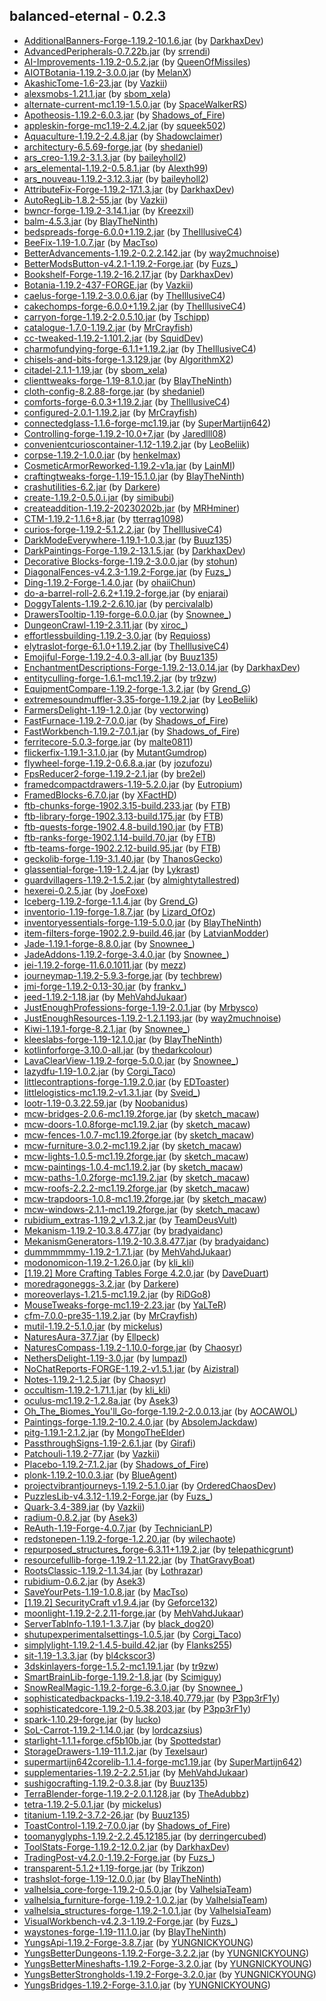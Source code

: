 ## balanced-eternal - 0.2.3

  * [AdditionalBanners-Forge-1.19.2-10.1.6.jar](https://www.curseforge.com/minecraft/mc-mods/additional-banners/files/4068893) (by [DarkhaxDev](https://www.curseforge.com/members/DarkhaxDev/projects))
  * [AdvancedPeripherals-0.7.22b.jar](https://www.curseforge.com/minecraft/mc-mods/advanced-peripherals/files/4131803) (by [srrendi](https://www.curseforge.com/members/srrendi/projects))
  * [AI-Improvements-1.19.2-0.5.2.jar](https://www.curseforge.com/minecraft/mc-mods/ai-improvements/files/4019127) (by [QueenOfMissiles](https://www.curseforge.com/members/QueenOfMissiles/projects))
  * [AIOTBotania-1.19.2-3.0.0.jar](https://www.curseforge.com/minecraft/mc-mods/aiot-botania/files/4219485) (by [MelanX](https://www.curseforge.com/members/MelanX/projects))
  * [AkashicTome-1.6-23.jar](https://www.curseforge.com/minecraft/mc-mods/akashic-tome/files/4361115) (by [Vazkii](https://www.curseforge.com/members/Vazkii/projects))
  * [alexsmobs-1.21.1.jar](https://www.curseforge.com/minecraft/mc-mods/alexs-mobs/files/4159154) (by [sbom_xela](https://www.curseforge.com/members/sbom_xela/projects))
  * [alternate-current-mc1.19-1.5.0.jar](https://www.curseforge.com/minecraft/mc-mods/alternate-current/files/4406066) (by [SpaceWalkerRS](https://www.curseforge.com/members/SpaceWalkerRS/projects))
  * [Apotheosis-1.19.2-6.0.3.jar](https://www.curseforge.com/minecraft/mc-mods/apotheosis/files/4345076) (by [Shadows_of_Fire](https://www.curseforge.com/members/Shadows_of_Fire/projects))
  * [appleskin-forge-mc1.19-2.4.2.jar](https://www.curseforge.com/minecraft/mc-mods/appleskin/files/3872808) (by [squeek502](https://www.curseforge.com/members/squeek502/projects))
  * [Aquaculture-1.19.2-2.4.8.jar](https://www.curseforge.com/minecraft/mc-mods/aquaculture/files/4074684) (by [Shadowclaimer](https://www.curseforge.com/members/Shadowclaimer/projects))
  * [architectury-6.5.69-forge.jar](https://www.curseforge.com/minecraft/mc-mods/architectury-api/files/4384406) (by [shedaniel](https://www.curseforge.com/members/shedaniel/projects))
  * [ars_creo-1.19.2-3.1.3.jar](https://www.curseforge.com/minecraft/mc-mods/ars-creo/files/4291461) (by [baileyholl2](https://www.curseforge.com/members/baileyholl2/projects))
  * [ars_elemental-1.19.2-0.5.8.1.jar](https://www.curseforge.com/minecraft/mc-mods/ars-elemental/files/4404112) (by [Alexth99](https://www.curseforge.com/members/Alexth99/projects))
  * [ars_nouveau-1.19.2-3.12.3.jar](https://www.curseforge.com/minecraft/mc-mods/ars-nouveau/files/4410803) (by [baileyholl2](https://www.curseforge.com/members/baileyholl2/projects))
  * [AttributeFix-Forge-1.19.2-17.1.3.jar](https://www.curseforge.com/minecraft/mc-mods/attributefix/files/3963622) (by [DarkhaxDev](https://www.curseforge.com/members/DarkhaxDev/projects))
  * [AutoRegLib-1.8.2-55.jar](https://www.curseforge.com/minecraft/mc-mods/autoreglib/files/4100299) (by [Vazkii](https://www.curseforge.com/members/Vazkii/projects))
  * [bwncr-forge-1.19.2-3.14.1.jar](https://www.curseforge.com/minecraft/mc-mods/bad-wither-no-cookie-reloaded/files/4090811) (by [Kreezxil](https://www.curseforge.com/members/Kreezxil/projects))
  * [balm-4.5.3.jar](https://www.curseforge.com/minecraft/mc-mods/balm/files/3914527) (by [BlayTheNinth](https://www.curseforge.com/members/BlayTheNinth/projects))
  * [bedspreads-forge-6.0.0+1.19.2.jar](https://www.curseforge.com/minecraft/mc-mods/bedspreads/files/3927636) (by [TheIllusiveC4](https://www.curseforge.com/members/TheIllusiveC4/projects))
  * [BeeFix-1.19-1.0.7.jar](https://www.curseforge.com/minecraft/mc-mods/bee-fix/files/4203419) (by [MacTso](https://www.curseforge.com/members/MacTso/projects))
  * [BetterAdvancements-1.19.2-0.2.2.142.jar](https://www.curseforge.com/minecraft/mc-mods/better-advancements/files/3940452) (by [way2muchnoise](https://www.curseforge.com/members/way2muchnoise/projects))
  * [BetterModsButton-v4.2.1-1.19.2-Forge.jar](https://www.curseforge.com/minecraft/mc-mods/better-mods-button/files/3963202) (by [Fuzs_](https://www.curseforge.com/members/Fuzs_/projects))
  * [Bookshelf-Forge-1.19.2-16.2.17.jar](https://www.curseforge.com/minecraft/mc-mods/bookshelf/files/4354814) (by [DarkhaxDev](https://www.curseforge.com/members/DarkhaxDev/projects))
  * [Botania-1.19.2-437-FORGE.jar](https://www.curseforge.com/minecraft/mc-mods/botania/files/4371117) (by [Vazkii](https://www.curseforge.com/members/Vazkii/projects))
  * [caelus-forge-1.19.2-3.0.0.6.jar](https://www.curseforge.com/minecraft/mc-mods/caelus/files/3929284) (by [TheIllusiveC4](https://www.curseforge.com/members/TheIllusiveC4/projects))
  * [cakechomps-forge-6.0.0+1.19.2.jar](https://www.curseforge.com/minecraft/mc-mods/cake-chomps/files/3930653) (by [TheIllusiveC4](https://www.curseforge.com/members/TheIllusiveC4/projects))
  * [carryon-forge-1.19.2-2.0.5.10.jar](https://www.curseforge.com/minecraft/mc-mods/carry-on/files/4375891) (by [Tschipp](https://www.curseforge.com/members/Tschipp/projects))
  * [catalogue-1.7.0-1.19.2.jar](https://www.curseforge.com/minecraft/mc-mods/catalogue/files/4171024) (by [MrCrayfish](https://www.curseforge.com/members/MrCrayfish/projects))
  * [cc-tweaked-1.19.2-1.101.2.jar](https://www.curseforge.com/minecraft/mc-mods/cc-tweaked/files/4395619) (by [SquidDev](https://www.curseforge.com/members/SquidDev/projects))
  * [charmofundying-forge-6.1.1+1.19.2.jar](https://www.curseforge.com/minecraft/mc-mods/charm-of-undying/files/4346537) (by [TheIllusiveC4](https://www.curseforge.com/members/TheIllusiveC4/projects))
  * [chisels-and-bits-forge-1.3.129.jar](https://www.curseforge.com/minecraft/mc-mods/chisels-bits/files/4402503) (by [AlgorithmX2](https://www.curseforge.com/members/AlgorithmX2/projects))
  * [citadel-2.1.1-1.19.jar](https://www.curseforge.com/minecraft/mc-mods/citadel/files/4132623) (by [sbom_xela](https://www.curseforge.com/members/sbom_xela/projects))
  * [clienttweaks-forge-1.19-8.1.0.jar](https://www.curseforge.com/minecraft/mc-mods/client-tweaks/files/3901914) (by [BlayTheNinth](https://www.curseforge.com/members/BlayTheNinth/projects))
  * [cloth-config-8.2.88-forge.jar](https://www.curseforge.com/minecraft/mc-mods/cloth-config/files/3972423) (by [shedaniel](https://www.curseforge.com/members/shedaniel/projects))
  * [comforts-forge-6.0.3+1.19.2.jar](https://www.curseforge.com/minecraft/mc-mods/comforts/files/4105213) (by [TheIllusiveC4](https://www.curseforge.com/members/TheIllusiveC4/projects))
  * [configured-2.0.1-1.19.2.jar](https://www.curseforge.com/minecraft/mc-mods/configured/files/4011355) (by [MrCrayfish](https://www.curseforge.com/members/MrCrayfish/projects))
  * [connectedglass-1.1.6-forge-mc1.19.jar](https://www.curseforge.com/minecraft/mc-mods/connected-glass/files/4293791) (by [SuperMartijn642](https://www.curseforge.com/members/SuperMartijn642/projects))
  * [Controlling-forge-1.19.2-10.0+7.jar](https://www.curseforge.com/minecraft/mc-mods/controlling/files/4050343) (by [Jaredlll08](https://www.curseforge.com/members/Jaredlll08/projects))
  * [convenientcurioscontainer-1.12-1.19.2.jar](https://www.curseforge.com/minecraft/mc-mods/convenient-curios-container/files/4399870) (by [LeoBeliik](https://www.curseforge.com/members/LeoBeliik/projects))
  * [corpse-1.19.2-1.0.0.jar](https://www.curseforge.com/minecraft/mc-mods/corpse/files/3920717) (by [henkelmax](https://www.curseforge.com/members/henkelmax/projects))
  * [CosmeticArmorReworked-1.19.2-v1a.jar](https://www.curseforge.com/minecraft/mc-mods/cosmetic-armor-reworked/files/4016732) (by [LainMI](https://www.curseforge.com/members/LainMI/projects))
  * [craftingtweaks-forge-1.19-15.1.0.jar](https://www.curseforge.com/minecraft/mc-mods/crafting-tweaks/files/3914007) (by [BlayTheNinth](https://www.curseforge.com/members/BlayTheNinth/projects))
  * [crashutilities-6.2.jar](https://www.curseforge.com/minecraft/mc-mods/crash-utilities/files/4406293) (by [Darkere](https://www.curseforge.com/members/Darkere/projects))
  * [create-1.19.2-0.5.0.i.jar](https://www.curseforge.com/minecraft/mc-mods/create/files/4371809) (by [simibubi](https://www.curseforge.com/members/simibubi/projects))
  * [createaddition-1.19.2-20230202b.jar](https://www.curseforge.com/minecraft/mc-mods/createaddition/files/4377412) (by [MRHminer](https://www.curseforge.com/members/MRHminer/projects))
  * [CTM-1.19.2-1.1.6+8.jar](https://www.curseforge.com/minecraft/mc-mods/ctm/files/4393695) (by [tterrag1098](https://www.curseforge.com/members/tterrag1098/projects))
  * [curios-forge-1.19.2-5.1.2.2.jar](https://www.curseforge.com/minecraft/mc-mods/curios/files/4398040) (by [TheIllusiveC4](https://www.curseforge.com/members/TheIllusiveC4/projects))
  * [DarkModeEverywhere-1.19.1-1.0.3.jar](https://www.curseforge.com/minecraft/mc-mods/dark-mode-everywhere/files/3912329) (by [Buuz135](https://www.curseforge.com/members/Buuz135/projects))
  * [DarkPaintings-Forge-1.19.2-13.1.5.jar](https://www.curseforge.com/minecraft/mc-mods/dark-paintings/files/4357106) (by [DarkhaxDev](https://www.curseforge.com/members/DarkhaxDev/projects))
  * [Decorative Blocks-forge-1.19.2-3.0.0.jar](https://www.curseforge.com/minecraft/mc-mods/decorative-blocks/files/3941638) (by [stohun](https://www.curseforge.com/members/stohun/projects))
  * [DiagonalFences-v4.2.3-1.19.2-Forge.jar](https://www.curseforge.com/minecraft/mc-mods/diagonal-fences/files/4026713) (by [Fuzs_](https://www.curseforge.com/members/Fuzs_/projects))
  * [Ding-1.19.2-Forge-1.4.0.jar](https://www.curseforge.com/minecraft/mc-mods/ding/files/4382947) (by [ohaiiChun](https://www.curseforge.com/members/ohaiiChun/projects))
  * [do-a-barrel-roll-2.6.2+1.19.2-forge.jar](https://www.curseforge.com/minecraft/mc-mods/do-a-barrel-roll/files/4385174) (by [enjarai](https://www.curseforge.com/members/enjarai/projects))
  * [DoggyTalents-1.19.2-2.6.10.jar](https://www.curseforge.com/minecraft/mc-mods/doggy-talents/files/4318535) (by [percivalalb](https://www.curseforge.com/members/percivalalb/projects))
  * [DrawersTooltip-1.19-forge-6.0.0.jar](https://www.curseforge.com/minecraft/mc-mods/drawers-tooltip/files/3881193) (by [Snownee_](https://www.curseforge.com/members/Snownee_/projects))
  * [DungeonCrawl-1.19-2.3.11.jar](https://www.curseforge.com/minecraft/mc-mods/dungeon-crawl/files/3875588) (by [xiroc_](https://www.curseforge.com/members/xiroc_/projects))
  * [effortlessbuilding-1.19.2-3.0.jar](https://www.curseforge.com/minecraft/mc-mods/effortless-building/files/4388111) (by [Requioss](https://www.curseforge.com/members/Requioss/projects))
  * [elytraslot-forge-6.1.0+1.19.2.jar](https://www.curseforge.com/minecraft/mc-mods/elytra-slot/files/4375449) (by [TheIllusiveC4](https://www.curseforge.com/members/TheIllusiveC4/projects))
  * [Emojiful-Forge-1.19.2-4.0.3-all.jar](https://www.curseforge.com/minecraft/mc-mods/emojiful/files/4056363) (by [Buuz135](https://www.curseforge.com/members/Buuz135/projects))
  * [EnchantmentDescriptions-Forge-1.19.2-13.0.14.jar](https://www.curseforge.com/minecraft/mc-mods/enchantment-descriptions/files/4277356) (by [DarkhaxDev](https://www.curseforge.com/members/DarkhaxDev/projects))
  * [entityculling-forge-1.6.1-mc1.19.2.jar](https://www.curseforge.com/minecraft/mc-mods/entityculling/files/4404949) (by [tr9zw](https://www.curseforge.com/members/tr9zw/projects))
  * [EquipmentCompare-1.19.2-forge-1.3.2.jar](https://www.curseforge.com/minecraft/mc-mods/equipment-compare/files/4282005) (by [Grend_G](https://www.curseforge.com/members/Grend_G/projects))
  * [extremesoundmuffler-3.35-forge-1.19.2.jar](https://www.curseforge.com/minecraft/mc-mods/extreme-sound-muffler/files/4323663) (by [LeoBeliik](https://www.curseforge.com/members/LeoBeliik/projects))
  * [FarmersDelight-1.19-1.2.0.jar](https://www.curseforge.com/minecraft/mc-mods/farmers-delight/files/3999157) (by [vectorwing](https://www.curseforge.com/members/vectorwing/projects))
  * [FastFurnace-1.19.2-7.0.0.jar](https://www.curseforge.com/minecraft/mc-mods/fastfurnace/files/4028348) (by [Shadows_of_Fire](https://www.curseforge.com/members/Shadows_of_Fire/projects))
  * [FastWorkbench-1.19.2-7.0.1.jar](https://www.curseforge.com/minecraft/mc-mods/fastworkbench/files/4029996) (by [Shadows_of_Fire](https://www.curseforge.com/members/Shadows_of_Fire/projects))
  * [ferritecore-5.0.3-forge.jar](https://www.curseforge.com/minecraft/mc-mods/ferritecore/files/4117906) (by [malte0811](https://www.curseforge.com/members/malte0811/projects))
  * [flickerfix-1.19.1-3.1.0.jar](https://www.curseforge.com/minecraft/mc-mods/flickerfix/files/3913684) (by [MutantGumdrop](https://www.curseforge.com/members/MutantGumdrop/projects))
  * [flywheel-forge-1.19.2-0.6.8.a.jar](https://www.curseforge.com/minecraft/mc-mods/flywheel/files/4341471) (by [jozufozu](https://www.curseforge.com/members/jozufozu/projects))
  * [FpsReducer2-forge-1.19.2-2.1.jar](https://www.curseforge.com/minecraft/mc-mods/fps-reducer/files/3931329) (by [bre2el](https://www.curseforge.com/members/bre2el/projects))
  * [framedcompactdrawers-1.19-5.2.0.jar](https://www.curseforge.com/minecraft/mc-mods/framed-compacting-drawers/files/4023353) (by [Eutropium](https://www.curseforge.com/members/Eutropium/projects))
  * [FramedBlocks-6.7.0.jar](https://www.curseforge.com/minecraft/mc-mods/framedblocks/files/4337168) (by [XFactHD](https://www.curseforge.com/members/XFactHD/projects))
  * [ftb-chunks-forge-1902.3.15-build.233.jar](https://www.curseforge.com/minecraft/mc-mods/ftb-chunks-forge/files/4373742) (by [FTB](https://www.curseforge.com/members/FTB/projects))
  * [ftb-library-forge-1902.3.13-build.175.jar](https://www.curseforge.com/minecraft/mc-mods/ftb-library-forge/files/4394393) (by [FTB](https://www.curseforge.com/members/FTB/projects))
  * [ftb-quests-forge-1902.4.8-build.190.jar](https://www.curseforge.com/minecraft/mc-mods/ftb-quests-forge/files/4398351) (by [FTB](https://www.curseforge.com/members/FTB/projects))
  * [ftb-ranks-forge-1902.1.14-build.70.jar](https://www.curseforge.com/minecraft/mc-mods/ftb-ranks-forge/files/4167386) (by [FTB](https://www.curseforge.com/members/FTB/projects))
  * [ftb-teams-forge-1902.2.12-build.95.jar](https://www.curseforge.com/minecraft/mc-mods/ftb-teams-forge/files/4367026) (by [FTB](https://www.curseforge.com/members/FTB/projects))
  * [geckolib-forge-1.19-3.1.40.jar](https://www.curseforge.com/minecraft/mc-mods/geckolib/files/4407241) (by [ThanosGecko](https://www.curseforge.com/members/ThanosGecko/projects))
  * [glassential-forge-1.19-1.2.4.jar](https://www.curseforge.com/minecraft/mc-mods/glassential/files/3901780) (by [Lykrast](https://www.curseforge.com/members/Lykrast/projects))
  * [guardvillagers-1.19.2-1.5.2.jar](https://www.curseforge.com/minecraft/mc-mods/guard-villagers/files/3970122) (by [almightytallestred](https://www.curseforge.com/members/almightytallestred/projects))
  * [hexerei-0.2.5.jar](https://www.curseforge.com/minecraft/mc-mods/hexerei/files/4035671) (by [JoeFoxe](https://www.curseforge.com/members/JoeFoxe/projects))
  * [Iceberg-1.19.2-forge-1.1.4.jar](https://www.curseforge.com/minecraft/mc-mods/iceberg/files/4300529) (by [Grend_G](https://www.curseforge.com/members/Grend_G/projects))
  * [inventorio-1.19-forge-1.8.7.jar](https://www.curseforge.com/minecraft/mc-mods/inventorio-forge/files/4066033) (by [Lizard_OfOz](https://www.curseforge.com/members/Lizard_OfOz/projects))
  * [inventoryessentials-forge-1.19-5.0.0.jar](https://www.curseforge.com/minecraft/mc-mods/inventory-essentials/files/3832522) (by [BlayTheNinth](https://www.curseforge.com/members/BlayTheNinth/projects))
  * [item-filters-forge-1902.2.9-build.46.jar](https://www.curseforge.com/minecraft/mc-mods/item-filters/files/4055379) (by [LatvianModder](https://www.curseforge.com/members/LatvianModder/projects))
  * [Jade-1.19.1-forge-8.8.0.jar](https://www.curseforge.com/minecraft/mc-mods/jade/files/4375714) (by [Snownee_](https://www.curseforge.com/members/Snownee_/projects))
  * [JadeAddons-1.19.2-forge-3.4.0.jar](https://www.curseforge.com/minecraft/mc-mods/jade-addons/files/4375915) (by [Snownee_](https://www.curseforge.com/members/Snownee_/projects))
  * [jei-1.19.2-forge-11.6.0.1011.jar](https://www.curseforge.com/minecraft/mc-mods/jei/files/4405346) (by [mezz](https://www.curseforge.com/members/mezz/projects))
  * [journeymap-1.19.2-5.9.3-forge.jar](https://www.curseforge.com/minecraft/mc-mods/journeymap/files/4385889) (by [techbrew](https://www.curseforge.com/members/techbrew/projects))
  * [jmi-forge-1.19.2-0.13-30.jar](https://www.curseforge.com/minecraft/mc-mods/journeymap-integration/files/3965077) (by [frankv_](https://www.curseforge.com/members/frankv_/projects))
  * [jeed-1.19.2-1.18.jar](https://www.curseforge.com/minecraft/mc-mods/just-enough-effect-descriptions-jeed/files/4277808) (by [MehVahdJukaar](https://www.curseforge.com/members/MehVahdJukaar/projects))
  * [JustEnoughProfessions-forge-1.19-2.0.1.jar](https://www.curseforge.com/minecraft/mc-mods/just-enough-professions-jep/files/3873944) (by [Mrbysco](https://www.curseforge.com/members/Mrbysco/projects))
  * [JustEnoughResources-1.19.2-1.2.1.193.jar](https://www.curseforge.com/minecraft/mc-mods/just-enough-resources-jer/files/4351907) (by [way2muchnoise](https://www.curseforge.com/members/way2muchnoise/projects))
  * [Kiwi-1.19.1-forge-8.2.1.jar](https://www.curseforge.com/minecraft/mc-mods/kiwi/files/4394197) (by [Snownee_](https://www.curseforge.com/members/Snownee_/projects))
  * [kleeslabs-forge-1.19-12.1.0.jar](https://www.curseforge.com/minecraft/mc-mods/kleeslabs/files/3927984) (by [BlayTheNinth](https://www.curseforge.com/members/BlayTheNinth/projects))
  * [kotlinforforge-3.10.0-all.jar](https://www.curseforge.com/minecraft/mc-mods/kotlin-for-forge/files/4392674) (by [thedarkcolour](https://www.curseforge.com/members/thedarkcolour/projects))
  * [LavaClearView-1.19.2-forge-5.0.0.jar](https://www.curseforge.com/minecraft/mc-mods/lava-clear-view/files/3940274) (by [Snownee_](https://www.curseforge.com/members/Snownee_/projects))
  * [lazydfu-1.19-1.0.2.jar](https://www.curseforge.com/minecraft/mc-mods/lazy-dfu-forge/files/4327266) (by [Corgi_Taco](https://www.curseforge.com/members/Corgi_Taco/projects))
  * [littlecontraptions-forge-1.19.2.0.jar](https://www.curseforge.com/minecraft/mc-mods/little-contraptions/files/4050984) (by [EDToaster](https://www.curseforge.com/members/EDToaster/projects))
  * [littlelogistics-mc1.19.2-v1.3.1.jar](https://www.curseforge.com/minecraft/mc-mods/little-logistics/files/4050924) (by [Sveid_](https://www.curseforge.com/members/Sveid_/projects))
  * [lootr-1.19-0.3.22.59.jar](https://www.curseforge.com/minecraft/mc-mods/lootr/files/4179721) (by [Noobanidus](https://www.curseforge.com/members/Noobanidus/projects))
  * [mcw-bridges-2.0.6-mc1.19.2forge.jar](https://www.curseforge.com/minecraft/mc-mods/macaws-bridges/files/4178166) (by [sketch_macaw](https://www.curseforge.com/members/sketch_macaw/projects))
  * [mcw-doors-1.0.8forge-mc1.19.2.jar](https://www.curseforge.com/minecraft/mc-mods/macaws-doors/files/4381516) (by [sketch_macaw](https://www.curseforge.com/members/sketch_macaw/projects))
  * [mcw-fences-1.0.7-mc1.19.2forge.jar](https://www.curseforge.com/minecraft/mc-mods/macaws-fences-and-walls/files/4204550) (by [sketch_macaw](https://www.curseforge.com/members/sketch_macaw/projects))
  * [mcw-furniture-3.0.2-mc1.19.2.jar](https://www.curseforge.com/minecraft/mc-mods/macaws-furniture/files/4018184) (by [sketch_macaw](https://www.curseforge.com/members/sketch_macaw/projects))
  * [mcw-lights-1.0.5-mc1.19.2forge.jar](https://www.curseforge.com/minecraft/mc-mods/macaws-lights-and-lamps/files/4358264) (by [sketch_macaw](https://www.curseforge.com/members/sketch_macaw/projects))
  * [mcw-paintings-1.0.4-mc1.19.2.jar](https://www.curseforge.com/minecraft/mc-mods/macaws-paintings/files/3922999) (by [sketch_macaw](https://www.curseforge.com/members/sketch_macaw/projects))
  * [mcw-paths-1.0.2forge-mc1.19.2.jar](https://www.curseforge.com/minecraft/mc-mods/macaws-paths-and-pavings/files/4126526) (by [sketch_macaw](https://www.curseforge.com/members/sketch_macaw/projects))
  * [mcw-roofs-2.2.2-mc1.19.2forge.jar](https://www.curseforge.com/minecraft/mc-mods/macaws-roofs/files/4205661) (by [sketch_macaw](https://www.curseforge.com/members/sketch_macaw/projects))
  * [mcw-trapdoors-1.0.8-mc1.19.2forge.jar](https://www.curseforge.com/minecraft/mc-mods/macaws-trapdoors/files/4181468) (by [sketch_macaw](https://www.curseforge.com/members/sketch_macaw/projects))
  * [mcw-windows-2.1.1-mc1.19.2forge.jar](https://www.curseforge.com/minecraft/mc-mods/macaws-windows/files/4203423) (by [sketch_macaw](https://www.curseforge.com/members/sketch_macaw/projects))
  * [rubidium_extras-1.19.2_v1.3.2.jar](https://www.curseforge.com/minecraft/mc-mods/magnesium-extras/files/4285411) (by [TeamDeusVult](https://www.curseforge.com/members/TeamDeusVult/projects))
  * [Mekanism-1.19.2-10.3.8.477.jar](https://www.curseforge.com/minecraft/mc-mods/mekanism/files/4385637) (by [bradyaidanc](https://www.curseforge.com/members/bradyaidanc/projects))
  * [MekanismGenerators-1.19.2-10.3.8.477.jar](https://www.curseforge.com/minecraft/mc-mods/mekanism-generators/files/4385639) (by [bradyaidanc](https://www.curseforge.com/members/bradyaidanc/projects))
  * [dummmmmmy-1.19.2-1.7.1.jar](https://www.curseforge.com/minecraft/mc-mods/mmmmmmmmmmmm/files/4410143) (by [MehVahdJukaar](https://www.curseforge.com/members/MehVahdJukaar/projects))
  * [modonomicon-1.19.2-1.26.0.jar](https://www.curseforge.com/minecraft/mc-mods/modonomicon/files/4408710) (by [kli_kli](https://www.curseforge.com/members/kli_kli/projects))
  * [[1.19.2] More Crafting Tables Forge 4.2.0.jar](https://www.curseforge.com/minecraft/mc-mods/more-crafting-tables-for-forge/files/3938942) (by [DaveDuart](https://www.curseforge.com/members/DaveDuart/projects))
  * [moredragoneggs-3.2.jar](https://www.curseforge.com/minecraft/mc-mods/more-dragon-eggs/files/4060624) (by [Darkere](https://www.curseforge.com/members/Darkere/projects))
  * [moreoverlays-1.21.5-mc1.19.2.jar](https://www.curseforge.com/minecraft/mc-mods/more-overlays-updated/files/4322445) (by [RiDGo8](https://www.curseforge.com/members/RiDGo8/projects))
  * [MouseTweaks-forge-mc1.19-2.23.jar](https://www.curseforge.com/minecraft/mc-mods/mouse-tweaks/files/3871353) (by [YaLTeR](https://www.curseforge.com/members/YaLTeR/projects))
  * [cfm-7.0.0-pre35-1.19.2.jar](https://www.curseforge.com/minecraft/mc-mods/mrcrayfish-furniture-mod/files/4374996) (by [MrCrayfish](https://www.curseforge.com/members/MrCrayfish/projects))
  * [mutil-1.19.2-5.1.0.jar](https://www.curseforge.com/minecraft/mc-mods/mutil/files/3941314) (by [mickelus](https://www.curseforge.com/members/mickelus/projects))
  * [NaturesAura-37.7.jar](https://www.curseforge.com/minecraft/mc-mods/natures-aura/files/4388182) (by [Ellpeck](https://www.curseforge.com/members/Ellpeck/projects))
  * [NaturesCompass-1.19.2-1.10.0-forge.jar](https://www.curseforge.com/minecraft/mc-mods/natures-compass/files/4118390) (by [Chaosyr](https://www.curseforge.com/members/Chaosyr/projects))
  * [NethersDelight-1.19-3.0.jar](https://www.curseforge.com/minecraft/mc-mods/nethers-delight/files/3971576) (by [lumpazl](https://www.curseforge.com/members/lumpazl/projects))
  * [NoChatReports-FORGE-1.19.2-v1.5.1.jar](https://www.curseforge.com/minecraft/mc-mods/no-chat-reports/files/4082456) (by [Aizistral](https://www.curseforge.com/members/Aizistral/projects))
  * [Notes-1.19.2-1.2.5.jar](https://www.curseforge.com/minecraft/mc-mods/notes/files/3931943) (by [Chaosyr](https://www.curseforge.com/members/Chaosyr/projects))
  * [occultism-1.19.2-1.71.1.jar](https://www.curseforge.com/minecraft/mc-mods/occultism/files/4404085) (by [kli_kli](https://www.curseforge.com/members/kli_kli/projects))
  * [oculus-mc1.19.2-1.2.8a.jar](https://www.curseforge.com/minecraft/mc-mods/oculus/files/4299147) (by [Asek3](https://www.curseforge.com/members/Asek3/projects))
  * [Oh_The_Biomes_You'll_Go-forge-1.19.2-2.0.0.13.jar](https://www.curseforge.com/minecraft/mc-mods/oh-the-biomes-youll-go/files/4027228) (by [AOCAWOL](https://www.curseforge.com/members/AOCAWOL/projects))
  * [Paintings-forge-1.19.2-10.2.4.0.jar](https://www.curseforge.com/minecraft/mc-mods/paintings/files/4084513) (by [AbsolemJackdaw](https://www.curseforge.com/members/AbsolemJackdaw/projects))
  * [pitg-1.19.1-2.1.2.jar](https://www.curseforge.com/minecraft/mc-mods/pane-in-the-glass/files/4111500) (by [MongoTheElder](https://www.curseforge.com/members/MongoTheElder/projects))
  * [PassthroughSigns-1.19-2.6.1.jar](https://www.curseforge.com/minecraft/mc-mods/passthrough-signs/files/3896856) (by [Girafi](https://www.curseforge.com/members/Girafi/projects))
  * [Patchouli-1.19.2-77.jar](https://www.curseforge.com/minecraft/mc-mods/patchouli/files/4031402) (by [Vazkii](https://www.curseforge.com/members/Vazkii/projects))
  * [Placebo-1.19.2-7.1.2.jar](https://www.curseforge.com/minecraft/mc-mods/placebo/files/4344915) (by [Shadows_of_Fire](https://www.curseforge.com/members/Shadows_of_Fire/projects))
  * [plonk-1.19.2-10.0.3.jar](https://www.curseforge.com/minecraft/mc-mods/plonk/files/3921449) (by [BlueAgent](https://www.curseforge.com/members/BlueAgent/projects))
  * [projectvibrantjourneys-1.19.2-5.1.0.jar](https://www.curseforge.com/minecraft/mc-mods/project-vibrant-journeys/files/3982170) (by [OrderedChaosDev](https://www.curseforge.com/members/OrderedChaosDev/projects))
  * [PuzzlesLib-v4.3.12-1.19.2-Forge.jar](https://www.curseforge.com/minecraft/mc-mods/puzzles-lib/files/4041202) (by [Fuzs_](https://www.curseforge.com/members/Fuzs_/projects))
  * [Quark-3.4-389.jar](https://www.curseforge.com/minecraft/mc-mods/quark/files/4366541) (by [Vazkii](https://www.curseforge.com/members/Vazkii/projects))
  * [radium-0.8.2.jar](https://www.curseforge.com/minecraft/mc-mods/radium-reforged/files/3949703) (by [Asek3](https://www.curseforge.com/members/Asek3/projects))
  * [ReAuth-1.19-Forge-4.0.7.jar](https://www.curseforge.com/minecraft/mc-mods/reauth/files/4408013) (by [TechnicianLP](https://www.curseforge.com/members/TechnicianLP/projects))
  * [redstonepen-1.19.2-forge-1.2.20.jar](https://www.curseforge.com/minecraft/mc-mods/redstone-pen/files/4393700) (by [wilechaote](https://www.curseforge.com/members/wilechaote/projects))
  * [repurposed_structures_forge-6.3.11+1.19.2.jar](https://www.curseforge.com/minecraft/mc-mods/repurposed-structures/files/4395622) (by [telepathicgrunt](https://www.curseforge.com/members/telepathicgrunt/projects))
  * [resourcefullib-forge-1.19.2-1.1.22.jar](https://www.curseforge.com/minecraft/mc-mods/resourceful-lib/files/4397923) (by [ThatGravyBoat](https://www.curseforge.com/members/ThatGravyBoat/projects))
  * [RootsClassic-1.19.2-1.1.34.jar](https://www.curseforge.com/minecraft/mc-mods/roots-classic/files/4384491) (by [Lothrazar](https://www.curseforge.com/members/Lothrazar/projects))
  * [rubidium-0.6.2.jar](https://www.curseforge.com/minecraft/mc-mods/rubidium/files/3973894) (by [Asek3](https://www.curseforge.com/members/Asek3/projects))
  * [SaveYourPets-1.19-1.0.8.jar](https://www.curseforge.com/minecraft/mc-mods/save-your-pets/files/4300718) (by [MacTso](https://www.curseforge.com/members/MacTso/projects))
  * [[1.19.2] SecurityCraft v1.9.4.jar](https://www.curseforge.com/minecraft/mc-mods/security-craft/files/4121479) (by [Geforce132](https://www.curseforge.com/members/Geforce132/projects))
  * [moonlight-1.19.2-2.2.11-forge.jar](https://www.curseforge.com/minecraft/mc-mods/selene/files/4410933) (by [MehVahdJukaar](https://www.curseforge.com/members/MehVahdJukaar/projects))
  * [ServerTabInfo-1.19.1-1.3.7.jar](https://www.curseforge.com/minecraft/mc-mods/server-tab-info/files/3909235) (by [black_dog20](https://www.curseforge.com/members/black_dog20/projects))
  * [shutupexperimentalsettings-1.0.5.jar](https://www.curseforge.com/minecraft/mc-mods/shutup-experimental-settings/files/3759881) (by [Corgi_Taco](https://www.curseforge.com/members/Corgi_Taco/projects))
  * [simplylight-1.19.2-1.4.5-build.42.jar](https://www.curseforge.com/minecraft/mc-mods/simply-light/files/4016401) (by [Flanks255](https://www.curseforge.com/members/Flanks255/projects))
  * [sit-1.19-1.3.3.jar](https://www.curseforge.com/minecraft/mc-mods/sit/files/3871685) (by [bl4ckscor3](https://www.curseforge.com/members/bl4ckscor3/projects))
  * [3dskinlayers-forge-1.5.2-mc1.19.1.jar](https://www.curseforge.com/minecraft/mc-mods/skin-layers-3d/files/4001980) (by [tr9zw](https://www.curseforge.com/members/tr9zw/projects))
  * [SmartBrainLib-forge-1.19.2-1.8.jar](https://www.curseforge.com/minecraft/mc-mods/smartbrainlib/files/4312502) (by [Scimiguy](https://www.curseforge.com/members/Scimiguy/projects))
  * [SnowRealMagic-1.19.2-forge-6.3.0.jar](https://www.curseforge.com/minecraft/mc-mods/snow-real-magic/files/4367242) (by [Snownee_](https://www.curseforge.com/members/Snownee_/projects))
  * [sophisticatedbackpacks-1.19.2-3.18.40.779.jar](https://www.curseforge.com/minecraft/mc-mods/sophisticated-backpacks/files/4329957) (by [P3pp3rF1y](https://www.curseforge.com/members/P3pp3rF1y/projects))
  * [sophisticatedcore-1.19.2-0.5.38.203.jar](https://www.curseforge.com/minecraft/mc-mods/sophisticated-core/files/4329953) (by [P3pp3rF1y](https://www.curseforge.com/members/P3pp3rF1y/projects))
  * [spark-1.10.29-forge.jar](https://www.curseforge.com/minecraft/mc-mods/spark/files/4381167) (by [Iucko](https://www.curseforge.com/members/Iucko/projects))
  * [SoL-Carrot-1.19.2-1.14.0.jar](https://www.curseforge.com/minecraft/mc-mods/spice-of-life-carrot-edition/files/3974155) (by [lordcazsius](https://www.curseforge.com/members/lordcazsius/projects))
  * [starlight-1.1.1+forge.cf5b10b.jar](https://www.curseforge.com/minecraft/mc-mods/starlight-forge/files/3836016) (by [Spottedstar](https://www.curseforge.com/members/Spottedstar/projects))
  * [StorageDrawers-1.19-11.1.2.jar](https://www.curseforge.com/minecraft/mc-mods/storage-drawers/files/3884263) (by [Texelsaur](https://www.curseforge.com/members/Texelsaur/projects))
  * [supermartijn642corelib-1.1.4-forge-mc1.19.jar](https://www.curseforge.com/minecraft/mc-mods/supermartijn642s-core-lib/files/4407413) (by [SuperMartijn642](https://www.curseforge.com/members/SuperMartijn642/projects))
  * [supplementaries-1.19.2-2.2.51.jar](https://www.curseforge.com/minecraft/mc-mods/supplementaries/files/4410937) (by [MehVahdJukaar](https://www.curseforge.com/members/MehVahdJukaar/projects))
  * [sushigocrafting-1.19.2-0.3.8.jar](https://www.curseforge.com/minecraft/mc-mods/sushigocrafting/files/4015895) (by [Buuz135](https://www.curseforge.com/members/Buuz135/projects))
  * [TerraBlender-forge-1.19.2-2.0.1.128.jar](https://www.curseforge.com/minecraft/mc-mods/terrablender/files/4013816) (by [TheAdubbz](https://www.curseforge.com/members/TheAdubbz/projects))
  * [tetra-1.19.2-5.0.1.jar](https://www.curseforge.com/minecraft/mc-mods/tetra/files/4379764) (by [mickelus](https://www.curseforge.com/members/mickelus/projects))
  * [titanium-1.19.2-3.7.2-26.jar](https://www.curseforge.com/minecraft/mc-mods/titanium/files/4391554) (by [Buuz135](https://www.curseforge.com/members/Buuz135/projects))
  * [ToastControl-1.19.2-7.0.0.jar](https://www.curseforge.com/minecraft/mc-mods/toast-control/files/4028343) (by [Shadows_of_Fire](https://www.curseforge.com/members/Shadows_of_Fire/projects))
  * [toomanyglyphs-1.19.2-2.2.45.12185.jar](https://www.curseforge.com/minecraft/mc-mods/too-many-glyphs/files/4001247) (by [derringercubed](https://www.curseforge.com/members/derringercubed/projects))
  * [ToolStats-Forge-1.19.2-12.0.2.jar](https://www.curseforge.com/minecraft/mc-mods/tool-stats/files/3944168) (by [DarkhaxDev](https://www.curseforge.com/members/DarkhaxDev/projects))
  * [TradingPost-v4.2.0-1.19.2-Forge.jar](https://www.curseforge.com/minecraft/mc-mods/trading-post/files/3945828) (by [Fuzs_](https://www.curseforge.com/members/Fuzs_/projects))
  * [transparent-5.1.2+1.19-forge.jar](https://www.curseforge.com/minecraft/mc-mods/transparent/files/4031058) (by [Trikzon](https://www.curseforge.com/members/Trikzon/projects))
  * [trashslot-forge-1.19-12.0.0.jar](https://www.curseforge.com/minecraft/mc-mods/trashslot/files/3832604) (by [BlayTheNinth](https://www.curseforge.com/members/BlayTheNinth/projects))
  * [valhelsia_core-forge-1.19.2-0.5.0.jar](https://www.curseforge.com/minecraft/mc-mods/valhelsia-core/files/4181245) (by [ValhelsiaTeam](https://www.curseforge.com/members/ValhelsiaTeam/projects))
  * [valhelsia_furniture-forge-1.19.2-1.0.2.jar](https://www.curseforge.com/minecraft/mc-mods/valhelsia-furniture/files/4085201) (by [ValhelsiaTeam](https://www.curseforge.com/members/ValhelsiaTeam/projects))
  * [valhelsia_structures-forge-1.19.2-1.0.1.jar](https://www.curseforge.com/minecraft/mc-mods/valhelsia-structures/files/4299201) (by [ValhelsiaTeam](https://www.curseforge.com/members/ValhelsiaTeam/projects))
  * [VisualWorkbench-v4.2.3-1.19.2-Forge.jar](https://www.curseforge.com/minecraft/mc-mods/visual-workbench/files/4411536) (by [Fuzs_](https://www.curseforge.com/members/Fuzs_/projects))
  * [waystones-forge-1.19-11.1.0.jar](https://www.curseforge.com/minecraft/mc-mods/waystones/files/3901921) (by [BlayTheNinth](https://www.curseforge.com/members/BlayTheNinth/projects))
  * [YungsApi-1.19.2-Forge-3.8.7.jar](https://www.curseforge.com/minecraft/mc-mods/yungs-api/files/4408064) (by [YUNGNICKYOUNG](https://www.curseforge.com/members/YUNGNICKYOUNG/projects))
  * [YungsBetterDungeons-1.19.2-Forge-3.2.2.jar](https://www.curseforge.com/minecraft/mc-mods/yungs-better-dungeons/files/4073204) (by [YUNGNICKYOUNG](https://www.curseforge.com/members/YUNGNICKYOUNG/projects))
  * [YungsBetterMineshafts-1.19.2-Forge-3.2.0.jar](https://www.curseforge.com/minecraft/mc-mods/yungs-better-mineshafts-forge/files/4031199) (by [YUNGNICKYOUNG](https://www.curseforge.com/members/YUNGNICKYOUNG/projects))
  * [YungsBetterStrongholds-1.19.2-Forge-3.2.0.jar](https://www.curseforge.com/minecraft/mc-mods/yungs-better-strongholds/files/4031213) (by [YUNGNICKYOUNG](https://www.curseforge.com/members/YUNGNICKYOUNG/projects))
  * [YungsBridges-1.19.2-Forge-3.1.0.jar](https://www.curseforge.com/minecraft/mc-mods/yungs-bridges/files/4031233) (by [YUNGNICKYOUNG](https://www.curseforge.com/members/YUNGNICKYOUNG/projects))

